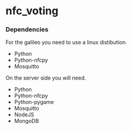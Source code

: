 nfc_voting
==========

### Dependencies

For the galileo you need to use a linux distibution.
* Python
* Python-nfcpy
* Mosquitto

On the server side you will need.
* Python
* Python-nfcpy
* Python-pygame
* Mosquitto
* NodeJS
* MongoDB
